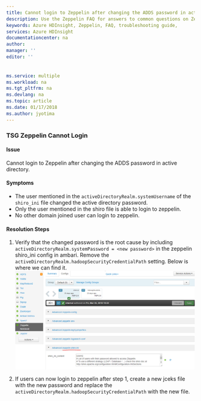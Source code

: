 ```yaml
---
title: Cannot login to Zeppelin after changing the ADDS password in active directory? | Microsoft Docs
description: Use the Zeppelin FAQ for answers to common questions on Zeppelin on Azure HDInsight platform.
keywords: Azure HDInsight, Zeppelin, FAQ, troubleshooting guide, 
services: Azure HDInsight
documentationcenter: na
author: 
manager: ''
editor: ''


ms.service: multiple
ms.workload: na
ms.tgt_pltfrm: na
ms.devlang: na
ms.topic: article
ms.date: 01/17/2018
ms.author: jyotima
---
```


### TSG Zeppelin Cannot Login 
#### Issue
Cannot login to Zeppelin after changing the ADDS password in active directory.

#### Symptoms
- The user mentioned in the ```activeDirectoryRealm.systemUsername``` of the ```shiro_ini``` file changed the active directory password. 
- Only the user mentioned in the shiro file is able to login to zeppelin.
- No other domain joined user can login to zeppelin.


#### Resolution Steps
1.	Verify that the changed password is the root cause by including ```activeDirectoryRealm.systemPassword = <new password>``` in the zeppelin shiro_ini config in ambari. Remove the ```activeDirectoryRealm.hadoopSecurityCredentialPath``` setting. Below is where we can find it.
   ![Shiro](shiro.png)
    
2.	If users can now login to zeppelin after step 1, create a new jceks file with the new password and replace the ```activeDirectoryRealm.hadoopSecurityCredentialPath``` with the new file.
